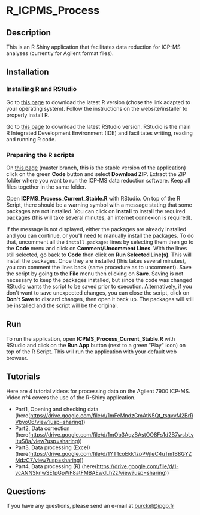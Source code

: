 # R_ICPMS_Process

## Description

This is an R Shiny application that facilitates data reduction for ICP-MS analyses (currently for Agilent format files).

## Installation

### Installing R and RStudio

Go to [this page](https://cran.rstudio.com/) to download the latest R version (chose the link adapted to your operating system).
Follow the instructions on the website/installer to properly install R.

Go to [this page](https://www.rstudio.com/products/rstudio/download/#download) to download the latest RStudio version. RStudio is the main R Integrated Development Environment (IDE) and  facilitates writing, reading and running R code.


### Preparing the R scripts

On [this page](https://github.com/PierreBu/R_ICPMS_Process/tree/master) (master branch, this is the stable version of the application) click on the green **Code** button and select **Download ZIP**. Extract the ZIP folder where you want to run the ICP-MS data reduction software. Keep all files together in the same folder.

Open **ICPMS_Process_Current_Stable.R** with RStudio. On top of the R Script, there should be a warning symbol with a message stating that some packages are not installed. You can click on **Install** to install the required packages (this will take several minutes, an internet connexion is required).

If the message is not displayed, either the packages are already installed and you can continue, or you'll need to manually install the packages. To do that, uncomment all the `install.packages` lines by selecting them then go to the **Code** menu and click on **Comment/Uncomment Lines**. With the lines still selected, go back to **Code** then click on **Run Selected Line(s)**. This will install the packages. Once they are installed (this takes several minutes), you can comment the lines back (same procedure as to uncomment). Save the script by going to the **File** menu then clicking on **Save**. Saving is not necessary to keep the packages installed, but since the code was changed RStudio wants the script to be saved prior to execution. Alternatively, if you don't want to save unexpected changes, you can close the script, click on **Don't Save** to discard changes, then open it back up. The packages will still be installed and the script will be the original.

## Run

To run the application, open **ICPMS_Process_Current_Stable.R** with RStudio and click on the **Run App** button (next to a green "Play" icon) on top of the R Script. This will run the application with your default web browser.

## Tutorials

Here are 4 tutorial videos for processing data on the Agilent 7900 ICP-MS. Video n°4 covers the use of the R-Shiny application.
- Part1, Opening and checking data (here(https://drive.google.com/file/d/1mFeMndzGmAtN5Qt_tsqvyM2BrRVbyo06/view?usp=sharing))
- Part2, Data correction (here(https://drive.google.com/file/d/1mOb3AqzBAstOO8Fs1d2B7wsbLvItuS8a/view?usp=sharing))
- Part3, Data processing (Excel) (here(https://drive.google.com/file/d/1YT1coEkk1zpPVjIeC4uTmfB8GYZMdzC7/view?usp=sharing))
- Part4, Data processing (R) (here(https://drive.google.com/file/d/1-ycANNSknwSEfpGpWF8atFMBAEwdLh2z/view?usp=sharing))

## Questions

If you have any questions, please send an e-mail at burckel@ipgp.fr
